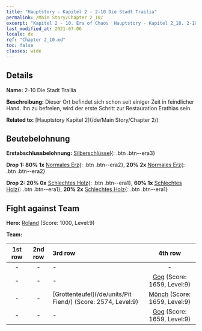 ```yaml
---
title: "Hauptstory - Kapitel 2 - 2-10 Die Stadt Trailia"
permalink: /Main Story/Chapter 2_10/
excerpt: "Kapitel 2 - 10. Era of Chaos  Hauptstory - Kapitel 2_10. 2-10 Die Stadt Trailia"
last_modified_at: 2021-07-06
locale: de
ref: "Chapter 2_10.md"
toc: false
classes: wide
---
```


## Details

 **Name:** 2-10 Die Stadt Trailia

 **Beschreibung:** Dieser Ort befindet sich schon seit einiger Zeit in feindlicher Hand. Ihn zu befreien, wird der erste Schritt zur Restauration Erathias sein.

 **Related to:** [Hauptstory Kapitel 2](/de/Main Story/Chapter 2/)

## Beutebelohnung

 **Erstabschlussbelohnung:** [Silberschlüssel](/ItemsDE/con_693/){: .btn .btn--era3}

 **Drop 1:** **80% 1x** [Normales Erz](/ItemsDE/mat_6/){: .btn .btn--era2}, **20% 2x** [Normales Erz](/ItemsDE/mat_6/){: .btn .btn--era2}

 **Drop 2:** **20% 0x** [Schlechtes Holz](/ItemsDE/mat_1/){: .btn .btn--era1}, **60% 1x** [Schlechtes Holz](/ItemsDE/mat_1/){: .btn .btn--era1}, **20% 2x** [Schlechtes Holz](/ItemsDE/mat_1/){: .btn .btn--era1}


## Fight against Team
 **Hero:** [Roland](/de/heroes/Roland/) (Score: 1000, Level:9)

 **Team:**


  | 1st row | 2nd row | 3rd row | 4th row |
  |:----:|:----:|:----|:----:|
  | - | - | - | - |
  | - | - | - | [Gog](/de/units/Gog/) (Score: 1659, Level:9)  |
  | - | - | [Grottenteufel](/de/units/Pit Fiend/) (Score: 2574, Level:9)  | [Mönch](/de/units/Monk/) (Score: 1659, Level:9)  |
  | - | - | - | [Gog](/de/units/Gog/) (Score: 1659, Level:9)  |


